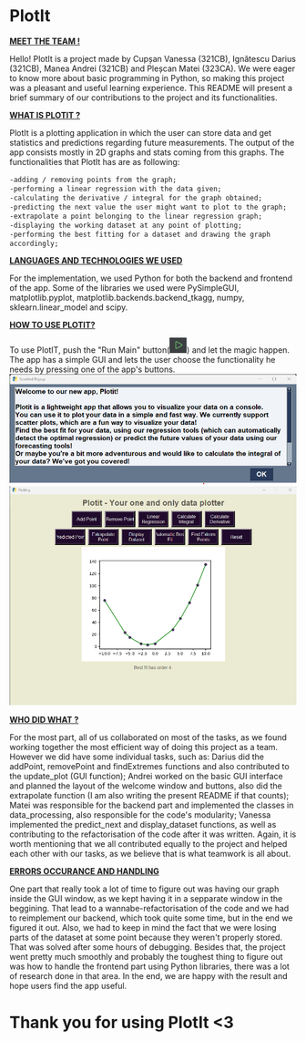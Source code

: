 # PlotIt
**<ins>MEET THE TEAM !</ins>**
  
Hello! PlotIt is a project made by Cupșan Vanessa (321CB), Ignătescu Darius (321CB), Manea Andrei (321CB) and Pleșcan Matei (323CA). We were eager to know more about basic programming in Python, so making this project was a pleasant and useful learning experience. This README will present a brief summary of our contributions to the project and its functionalities.
  
**<ins>WHAT IS PLOTIT ?</ins>**
  
PlotIt is a plotting application in which the user can store data and get statistics and predictions regarding future measurements. The output of the app consists mostly in 2D graphs and stats coming from this graphs. The functionalities that PlotIt has are as following:
  
	-adding / removing points from the graph;
	-performing a linear regression with the data given;
	-calculating the derivative / integral for the graph obtained;
	-predicting the next value the user might want to plot to the graph;
	-extrapolate a point belonging to the linear regression graph;
	-displaying the working dataset at any point of plotting;
	-performing the best fitting for a dataset and drawing the graph accordingly;
  
**<ins>LANGUAGES AND TECHNOLOGIES WE USED</ins>**
  
For the implementation, we used Python for both the backend and frontend of the app. Some of the libraries we used were PySimpleGUI, matplotlib.pyplot, matplotlib.backends.backend_tkagg, numpy, sklearn.linear_model and scipy. 
  
**<ins>HOW TO USE PLOTIT?</ins>**
  
To use PlotIT, push the "Run Main" button(!["Run 'main'" button](DataPlotter/utils/run_button.jpg?raw=true "Title")) and let the magic happen. The app has a simple GUI and lets the user choose the functionality he needs by pressing one of the app's buttons. 
![TEXT](DataPlotter/utils/welcome_popup.jpg?raw=true "Title")
![TEXT](DataPlotter/utils/main_menu.jpg?raw=true "Title")
  
**<ins>WHO DID WHAT ?</ins>**
  
For the most part, all of us collaborated on most of the tasks, as we found working together the most efficient way of doing this project as a team. However we did have some individual tasks, such as: Darius did the addPoint, removePoint and findExtremes functions and also contributed to the update_plot (GUI function); Andrei worked on the basic GUI interface and planned the layout of the welcome window and buttons, also did the extrapolate function (I am also writing the present README if that counts); Matei was responsible for the backend part and implemented the classes in data_processing, also responsible for the code's modularity; Vanessa implemented the predict_next and display_dataset functions, as well as contributing to the refactorisation of the code after it was written. Again, it is worth mentioning that we all contributed equally to the project and helped each other with our tasks, as we believe that is what teamwork is all about.
  
**<ins>ERRORS OCCURANCE AND HANDLING</ins>**
  
One part that really took a lot of time to figure out was having our graph inside the GUI window, as we kept having it in a sepparate window in the beggining. That lead to a wannabe-refactorisation of the code and we had to reimplement our backend, which took quite some time, but in the end we figured it out. Also, we had to keep in mind the fact that we were losing parts of the dataset at some point because they weren't properly stored. That was solved after some hours of debugging. Besides that, the project went pretty much smoothly and probably the toughest thing to figure out was how to handle the frontend part using Python libraries, there was a lot of research done in that area. In the end, we are happy with the result and hope users find the app useful.

# Thank you for using PlotIt <3
